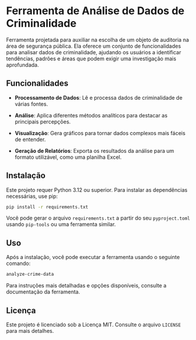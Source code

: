 # Ferramenta de Análise de Dados de Criminalidade

Ferramenta projetada para auxiliar na escolha de um objeto de auditoria na área de segurança pública. Ela oferece um conjunto de funcionalidades para analisar dados de criminalidade, ajudando os usuários a identificar tendências, padrões e áreas que podem exigir uma investigação mais aprofundada.

## Funcionalidades

-   **Processamento de Dados**: Lê e processa dados de criminalidade de várias fontes.

-   **Análise**: Aplica diferentes métodos analíticos para destacar as principais percepções.

-   **Visualização**: Gera gráficos para tornar dados complexos mais fáceis de entender.

-   **Geração de Relatórios**: Exporta os resultados da análise para um formato utilizável, como uma planilha Excel.

## Instalação

Este projeto requer Python 3.12 ou superior. Para instalar as dependências necessárias, use pip:

```bash
pip install -r requirements.txt
```

Você pode gerar o arquivo `requirements.txt` a partir do seu `pyproject.toml` usando `pip-tools` ou uma ferramenta similar.

## Uso

Após a instalação, você pode executar a ferramenta usando o seguinte comando:

```bash
analyze-crime-data
```

Para instruções mais detalhadas e opções disponíveis, consulte a documentação da ferramenta.

## Licença

Este projeto é licenciado sob a Licença MIT. Consulte o arquivo `LICENSE` para mais detalhes.
